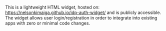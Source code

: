 This is a lightweight HTML widget, hosted on: https://nelsonkimaiga.github.io/idp-auth-widget/ and is publicly accessible. The widget allows user login/registration in order to integrate into existing apps with zero or minimal code changes. 
